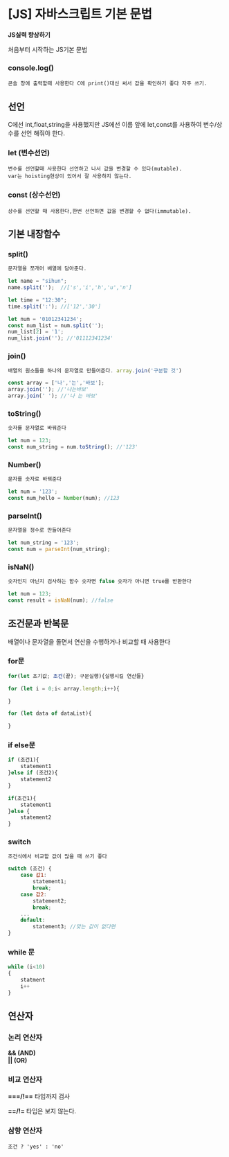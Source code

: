 # [JS] 자바스크립트 기본 문법

**JS실력 향상하기**  
  
처음부터 시작하는 JS기본 문법  

### console.log()
~~~
콘솔 창에 출력할때 사용한다 C에 print()대신 써서 값을 확인하기 좋다 자주 쓰기.
~~~

## 선언
C에선 int,float,string을 사용했지만 JS에선 이름 앞에 let,const를 사용하여 변수/상수를 선언 해줘야 한다.
  
  
### let (변수선언)
~~~
변수를 선언할때 사용한다 선언하고 나서 값을 변경할 수 있다(mutable).  
var는 hoisting현상이 있어서 잘 사용하지 않는다.
~~~

### const (상수선언)
~~~
상수를 선언할 때 사용한다,한번 선언하면 값을 변경할 수 없다(immutable).
~~~
  
## 기본 내장함수

### split()
~~~ js
문자열을 쪼개어 배열에 담아준다.

let name = "sihun";
name.split('');  //['s','i','h','u','n']

let time = "12:30";
time.split(':'); //['12','30']

let num = '01012341234';
const num_list = num.split('');
num_list[2] = '1';
num_list.join(''); //'01112341234'
~~~

### join()
~~~ js
배열의 원소들을 하나의 문자열로 만들어준다. array.join('구분할 것')

const array = ['나','는','바보'];
array.join(''); //'나는바보'
array.join(' '); //'나 는 바보'
~~~

### toString()
~~~ js
숫자를 문자열로 바꿔준다

let num = 123;
const num_string = num.toString(); //'123'
~~~

### Number()
~~~ js
문자를 숫자로 바꿔준다

let num = '123';
const num_hello = Number(num); //123
~~~

### parseInt()
~~~ js
문자열을 정수로 만들어준다

let num_string = '123';
const num = parseInt(num_string);
~~~

### isNaN()
~~~ js
숫자인지 아닌지 검사하는 함수 숫자면 false 숫자가 아니면 true를 반환한다

let num = 123;
const result = isNaN(num); //false
~~~

## 조건문과 반복문
배열이나 문자열을 돌면서 연산을 수행하거나 비교할 때 사용한다

### for문
~~~ js
for(let 초기값; 조건(끝); 구문실행){실행시킬 연산들}

for (let i = 0;i< array.length;i++){

}

for (let data of dataList){

}
~~~
### if else문
~~~ js
if (조건1){
    statement1
}else if (조건2){
    statement2
}

if(조건1){
    statement1
}else {
    statement2
}
~~~

### switch
~~~ js
조건식에서 비교할 값이 많을 때 쓰기 좋다

switch (조건) {
    case 값1:
        statement1;
        break;
    case 값2:
        statement2;
        break;
    ...
    default:
        statement3; //맞는 값이 없다면
}
~~~

### while 문
~~~js
while (i<10)
{
    statment
    i++
}
~~~

## 연산자

### 논리 연산자

**&& (AND)**  
**|| (OR)**

### 비교 연산자

**===/!==** 타입까지 검사

**==/!=** 타입은 보지 않는다.

### 삼향 연산자
`조건 ? 'yes' : 'no'`